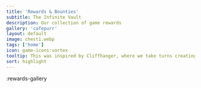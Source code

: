 ```yaml
---
title: 'Rewards & Bounties'
subtitle: The Infinite Vault
description: Our collection of game rewards
gallery: 'cafepurr'
layout: default
image: chest1.webp
tags: ['home']
icon: game-icons:vortex
tooltip: This was inspired by Cliffhanger, where we take turns creating an unsolvable storytelling challenge. Since there's no game over in Weirdlandia,  each item becomes a round of Cliffhanger with the naturtal language processor. If the player wants to start with a button that destroys the world, then let's give it to them, and let the AI generator (with guidance) figure out how to resolve the scenario. I don't think it needs to be said, but I'm entranced by the potential for chatGPT and Natual Language processing.
sort: highlight
---
```


:rewards-gallery
